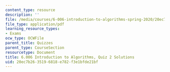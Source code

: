 ```yaml
---
content_type: resource
description: ''
file: /media/courses/6-006-introduction-to-algorithms-spring-2020/20ec7b2635196818e782f3e1bfde21bf_MIT6_006S20_q2_sol.pdf
file_type: application/pdf
learning_resource_types:
- Exams
ocw_type: OCWFile
parent_title: Quizzes
parent_type: CourseSection
resourcetype: Document
title: 6.006 Introduction to Algorithms, Quiz 2 Solutions
uid: 20ec7b26-3519-6818-e782-f3e1bfde21bf
---
```

